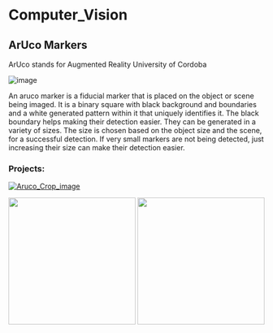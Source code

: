 # Computer_Vision


## ArUco Markers

ArUco stands for Augmented Reality University of Cordoba

![image](https://user-images.githubusercontent.com/90817926/210152092-f2c9666a-c0c6-4c36-b0ef-5f7ffa2ad32f.png)

An aruco marker is a fiducial marker that is placed on the object or scene being imaged. It is a binary square with black background and boundaries and a white generated pattern within it that uniquely identifies it. The black boundary helps making their detection easier. They can be generated in a variety of sizes. The size is chosen based on the object size and the scene, for a successful detection. If very small markers are not being detected, just increasing their size can make their detection easier.


### Projects:
 [![Aruco_Crop_image](https://custom-icon-badges.herokuapp.com/badge/-perspective%20crop-White?style=for-the-badge&logo=browser&Color=white&color=black)](https://github.com/The-Kriz/Computer_Vision/blob/main/ArUco/Aruco_Crop_image.py)
 
<img src="https://user-images.githubusercontent.com/90817926/210171040-a08c16f2-421a-4fb9-ab13-e670cee2b931.png" width="250" /> <img src="https://user-images.githubusercontent.com/90817926/210171115-e7363338-554e-44f0-910a-2eaaa991b36c.png" width="250" />



